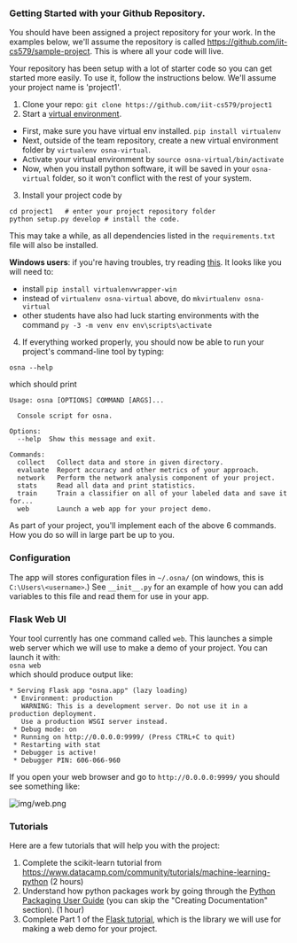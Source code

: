 ### Getting Started with your Github Repository.

You should have been assigned a project repository for your work. In the examples below, we'll assume the repository is called <https://github.com/iit-cs579/sample-project>. This is where all your code will live. 

Your repository has been setup with a lot of starter code so you can get started more easily. To use it, follow the instructions below. We'll assume your project name is 'project1'.

1. Clone your repo:  `git clone https://github.com/iit-cs579/project1`
2. Start a [virtual environment](https://virtualenv.pypa.io/en/stable/).
  - First, make sure you have virtual env installed. `pip install virtualenv`
  - Next, outside of the team repository, create a new virtual environment folder by `virtualenv osna-virtual`. 
  - Activate your virtual environment by `source osna-virtual/bin/activate`
  - Now, when you install python software, it will be saved in your `osna-virtual` folder, so it won't conflict with the rest of your system.
3. Install your project code by
```
cd project1   # enter your project repository folder
python setup.py develop # install the code. 
```

This may take a while, as all dependencies listed in the `requirements.txt` file will also be installed.

**Windows users**: if you're having troubles, try reading [this](http://timmyreilly.azurewebsites.net/python-flask-windows-development-environment-setup/). It looks like you will need to:
- install `pip install virtualenvwrapper-win`
- instead of `virtualenv osna-virtual` above, do `mkvirtualenv osna-virtual`
- other students have also had luck starting environments with the command `py -3 -m venv env env\scripts\activate`

4. If everything worked properly, you should now be able to run your project's command-line tool by typing:  
```
osna --help
```
which should print
```
Usage: osna [OPTIONS] COMMAND [ARGS]...

  Console script for osna.

Options:
  --help  Show this message and exit.

Commands:
  collect   Collect data and store in given directory.
  evaluate  Report accuracy and other metrics of your approach.
  network   Perform the network analysis component of your project.
  stats     Read all data and print statistics.
  train     Train a classifier on all of your labeled data and save it for...
  web       Launch a web app for your project demo.
```

As part of your project, you'll implement each of the above 6 commands. How you do so will in large part be up to you.

### Configuration
The app will stores configuration files in  `~/.osna/` (on windows, this is `C:\Users\<username>`.) See `__init__.py` for an example of how you can add variables to this file and read them for use in your app.


### Flask Web UI

Your tool currently has one command called `web`. This launches a simple web server which we will use to make a demo of your project. You can launch it with:  
`osna web`  
which should produce output like:
```
* Serving Flask app "osna.app" (lazy loading)
 * Environment: production
   WARNING: This is a development server. Do not use it in a production deployment.
   Use a production WSGI server instead.
 * Debug mode: on
 * Running on http://0.0.0.0:9999/ (Press CTRL+C to quit)
 * Restarting with stat
 * Debugger is active!
 * Debugger PIN: 606-066-960
```

If you open your web browser and go to `http://0.0.0.0:9999/` you should see something like:

![img/web.png](img/web.png)


### Tutorials

Here are a few tutorials that will help you with the project:

1. Complete the scikit-learn tutorial from <https://www.datacamp.com/community/tutorials/machine-learning-python> (2 hours)
2. Understand how python packages work by going through the [Python Packaging User Guide](https://packaging.python.org/tutorials/) (you can skip the "Creating Documentation" section). (1 hour)
3. Complete Part 1 of the [Flask tutorial](https://blog.miguelgrinberg.com/post/the-flask-mega-tutorial-part-i-hello-world), which is the library we will use for making a web demo for your project.

